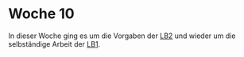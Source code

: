 # Woche 10

In dieser Woche ging es um die Vorgaben der [LB2](LB2/Abgabe1) und wieder um die selbständige Arbeit der [LB1](LB1/Abgabe1).
